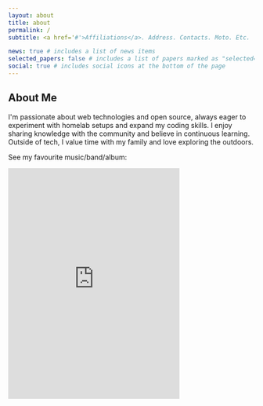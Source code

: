 ```yaml
---
layout: about
title: about
permalink: /
subtitle: <a href='#'>Affiliations</a>. Address. Contacts. Moto. Etc.

news: true # includes a list of news items
selected_papers: false # includes a list of papers marked as "selected={true}"
social: true # includes social icons at the bottom of the page
---
```



## About Me
I'm passionate about web technologies and open source, always eager to experiment with homelab setups and expand my coding skills. I enjoy sharing knowledge with the community and believe in continuous learning. Outside of tech, I value time with my family and love exploring the outdoors.

See my favourite music/band/album:

<iframe style="border: 0; width: 350px; height: 470px;" src="https://bandcamp.com/EmbeddedPlayer/album=3737154637/size=large/bgcol=ffffff/linkcol=0687f5/tracklist=false/transparent=true/" seamless><a href="https://asuddenburstofcolour.bandcamp.com/album/galvanize-lp">Galvanize [LP] by A Sudden Burst of Colour</a></iframe>
